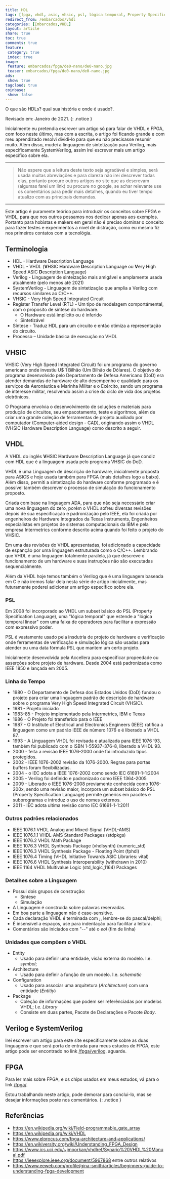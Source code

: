 ```yaml
---
title: HDL
tags: [fpga, vhdl, asic, vhsic, psl, lógica temporal, Property Specification Language, DoD, IEEE, CAD, Verilog]
redirect_from: /embarcados/vhdl
categories: [Embarcados,VHDL]
layout: article
share: true
toc: true
comments: true
feature:
 category: true
 index: true
image:
 feature: embarcados/fpga/de0-nano/de0-nano.jpg
 teaser: embarcados/fpga/de0-nano/de0-nano.jpg
ads: 
 show: true
tagcloud: true
coinbase:
 show: false
---
```


O que são HDLs? qual sua história e onde é usado?.

<!--more-->

Revisado em: Janeiro de 2021.
{: .notice }

Inicialmente eu pretendia escrever um artigo só para falar de VHDL e FPGA, com foco neste último, mas com a escrita, o artigo foi ficando grande e com meu aprendizado resolvi dividi-lo para que eu não precisasse resumir muito. Além disso, mudei a linguagem de sintetização para Verilog, mais especificamente SystemVerilog, assim irei escrever mais um artigo específico sobre ela.

----

> Não espere que a leitura deste texto seja agradável e simples, será usada muitas abreviações e para clareza não irei descrever todas elas, portanto procure outros artigos no site que as descrevam (algumas farei um link) ou procure no google, se achar relevante use os comentários para pedir mais detalhes, quando eu tiver tempo atualizo com as principais demandas.

----

Este artigo é puramente teórico para introduzir os conceitos sobre FPGA e VHDL, para que nos outros possamos nos dedicar apenas aos exemplos. Portanto para hobistas e makers em geral não é preciso dominar o conceito para fazer testes e experimentos a nível de distração, como eu mesmo fiz nos primeiros contatos com a tecnológia.

## Terminologia

* HDL - Hardware Description Language
* VHDL - VHDL (**V**HSIC **H**ardware **D**escription **L**anguage ou **V**ery **H**igh Speed ASIC **D**escription **L**anguage)
* Verilog - Linguagem de sinteização mais amigável e amplamente usada atualmente (pelo menos até 2021)
* SystemVerilog - Linguagem de sintetização que amplia a Verilog com recursos similares ao C/C++.
* VHSIC - Very High Speed Integrated Circuit
* Register Transfer Level (RTL) - Um típo de modelagem comportámental, com o proposito de síntese do hardware.
  * O Hardware está implícito ou é inferido
  * Sintetizável
* Síntese - Traduz HDL para um circuito e então otimiza a representação do circuito.
* Processo – Unidade básica de execução no VHDL

## VHSIC

VHSIC (Very High Speed Integrated Circuit) foi um programa do governo americano onde investiu U$ 1 Bilhão (Um Bilhão de Dólares). O objetivo do programa desenvolvido pelo Departamento de Defesa Americano (DoD) era atender demandas de hardware de alto desempenho e qualidade para os serviços da Aeronáutica e Marinha Militar e o Exército, sendo um programa de interesse militar, resolvendo assim a crise do ciclo de vida dos projetos eletrônicos.

O Programa envolvia o desenvolvimento de soluções e materiais para produção de circuitos, seu empacotamento, teste e algoritmos, além de criar uma grande coleção de ferramentas de projeto auxiliado por computador (Computer-aided design - CAD), originando assim o VHDL (VHSIC Hardware Description Language) como descrito a seguir.

## VHDL

A VHDL  do inglês  **V**HSIC **H**ardware **D**escription **L**anguage já que condiz com HDL que é a linguagem usada pelo programa VHSIC do DoD.

VHDL é uma Linguagem de descrição de hardware, inicialmente proposta para ASICS e hoje usada também para FPGA (mais detalhes logo a baixo). Além disso, permiti a sintetização do hardware conforme programado e é possível também descrever o processo de simulação do funcionamento proposto.

Criada com base na linguagem ADA, para que não seja necessário criar uma nova linguagem do zero, porém o VHDL sofreu diversas revisões depois de sua especificação e padronização pelo IEEE, ela foi criada por engenheiros de Hardware Integrados da Texas Instruments, Engenheiros especialistas em projetos de sistemas computacionais da IBM e pela empresa Intermetrics conforme descrito acima quando foi feito o projeto do VHSIC.

Em uma das revisões do VHDL apresentadas, foi adicionado a capacidade de espanção por uma linguagem estruturada como o C/C++. Lembrando que VHDL é uma linguagem totalmente paralela, já que descreve o funcionamento de um hardware e suas instruções não são executadas sequencialmente.

Além da VHDL hoje temos também o Verilog que é uma linguagem baseada em C e não iremos falar dela nesta série de artigo inicialmente, mas futuramente poderei adicionar um artigo especifico sobre ela.

### PSL

Em 2008 foi incorporado ao VHDL um subset básico do PSL (Property Specification Language), uma "lógica temporal" que estende a "lógica temporal linear" com uma faixa de operadores para facilitar a expressão com  expressivo poder.

PSL é vastamente usado pela insdutria de projeto de hardware e verificação onde ferramentas de verificação e simulação lógica são usadas para atender ou uma data fórmula PSL que mantem um certo projeto.

Inicialmente desenvolvida pela Accellera para especificar propeedade ou asserções sobre projeto de hardware. Desde 2004 está padronizada como IEEE 1850 e lançada em 2005.

### Linha do Tempo

* 1980 - O Departamento de Defesa dos Estados Unidos (DoD) fundou o projeto para criar uma linguagem padrão de descrição de hardware sobre o programa Very High Speed Integrated Circuit (VHSIC).
* 1981 - Projeto iniciado
* 1983-85 - Projeto implementado pela Intermetrics, IBM e Texas
* 1986 - O Projeto foi transferido para o IEEE
* 1987 - O Institute of Electrical and Electronics Engineers (IEEE) ratifica a linguagem como um padrão  IEEE de número 1076 e é liberado a VHDL 87.
* 1993 - A Linguagem VHDL foi revisada e atualizada para IEEE 1076 ‘93, também foi publicado com o ISBN 1-55937-376-8, liberado a VHDL 93.
* 2000 - feita a revisão IEEE 1076-2000 onde foi introduzido tipos protegidos.
* 2002 - IEEE 1076-2002 revisão da 1076-2000. Regras para portas buffers foram flexibilizadas.
* 2004 - o IEC adota a IEEE 1076-2002 como sendo IEC 61691-1-1:2004
* 2005 - Verilog foi definido e padronizado como IEEE 1364-2005
* 2009 - Liberado o IEEE 1076-2008 previamente conhecida como 1076-200x, sendo uma revisão maior, incorpora um subset básico do PSL (Property Specification Language) permite generics em pacotes e subprogramas e introduz o uso de nomes externos. 
* 2011 - IEC adota ultima revisão como IEC 61691-1-1:2011

### Outros padrões relacionados

* IEEE 1076.1 VHDL Analog and Mixed-Signal (VHDL-AMS)
* IEEE 1076.1.1 VHDL-AMS Standard Packages (stdpkgs)
* IEEE 1076.2 VHDL Math Package
* IEEE 1076.3 VHDL Synthesis Package (vhdlsynth) (numeric_std)
* IEEE 1076.3 VHDL Synthesis Package - Floating Point (fphdl)
* IEEE 1076.4 Timing (VHDL Initiative Towards ASIC Libraries: vital)
* IEEE 1076.6 VHDL Synthesis Interoperability (withdrawn in 2010)
* IEEE 1164 VHDL Multivalue Logic (std_logic_1164) Packages

### Detalhes sobre a Linguagem

* Possui dois grupos de construção:
  * Síntese
  * Simulação
* A Linguagem é construída sobre palavras reservadas.
* Em boa parte a linguagem não é case-sensitive.
* Cada declaração VHDL é terminada com **;**, lembre-se do pascal/delphi;
* É insensível a espaços, use para indentação para facilitar a leitura.
* Comentários são iniciados com "--" até o *eol* (fim de linha)

### Unidades que compõem o VHDL

* Entity
  * Usado para definir uma entidade, visão externa do modelo. I.e. *symbol*;
* Architecture
  * Usado para definir a função de um modelo. I.e. *schematic*
* Configuration
  * Usado para associar uma arquitetura (*Architecture*) com uma entidade (*Entitiy*)
* Package
  * Coleção de informações que podem ser referênciadas por modelos VHDL; I.e. *Library*
  * Consiste em duas partes, Pacote de Declarações e Pacote *Body*.

## Verilog e SystemVerilog

Irei escrever um artigo para este site especificamente sobre as duas linguagens e que será porta de entrada para meus estudos de FPGA, este artigo pode ser encontrado no link [/fpga/verilog](/fpga/verilog), aguarde.

## FPGA

Para ler mais sobre FPGA, e os chips usados em meus estudos, vá para o link [/fpga/](/fpga/).

Estou trabalhando neste artigo, pode demorar para conclui-lo, mas se desejar informações poste nos comentários.
{: .notice }

## Referências

* https://en.wikipedia.org/wiki/Field-programmable_gate_array
* https://en.wikipedia.org/wiki/VHDL
* https://www.elprocus.com/fpga-architecture-and-applications/
* https://en.wikiversity.org/wiki/Understanding_FPGA_Design
* https://www.ics.uci.edu/~jmoorkan/vhdlref/Synario%20VHDL%20Manual.pdf
* https://ieeexplore.ieee.org/document/5967868 entre outros relativos
* https://www.eeweb.com/profile/gina-smith/articles/beginners-guide-to-understanding-fpga-development
